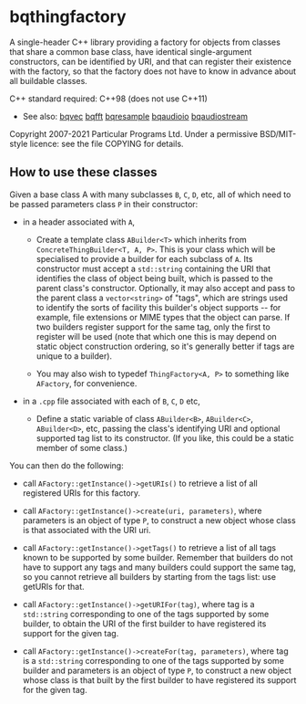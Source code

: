 
bqthingfactory
==============

A single-header C++ library providing a factory for objects from
classes that share a common base class, have identical single-argument
constructors, can be identified by URI, and that can register their
existence with the factory, so that the factory does not have to know
in advance about all buildable classes.

C++ standard required: C++98 (does not use C++11)

 * See also: [bqvec](https://hg.sr.ht/~breakfastquay/bqvec) [bqfft](https://hg.sr.ht/~breakfastquay/bqfft) [bqresample](https://hg.sr.ht/~breakfastquay/bqresample) [bqaudioio](https://hg.sr.ht/~breakfastquay/bqaudioio) [bqaudiostream](https://hg.sr.ht/~breakfastquay/bqaudiostream)

Copyright 2007-2021 Particular Programs Ltd.  Under a permissive
BSD/MIT-style licence: see the file COPYING for details.


## How to use these classes

Given a base class A with many subclasses `B`, `C`, `D`, etc, all of
which need to be passed parameters class `P` in their constructor:

 * in a header associated with `A`,

   * Create a template class `ABuilder<T>` which inherits from
     `ConcreteThingBuilder<T, A, P>`.  This is your class which will
     be specialised to provide a builder for each subclass of `A`.
     Its constructor must accept a `std::string` containing the URI
     that identifies the class of object being built, which is
     passed to the parent class's constructor.  Optionally, it may
     also accept and pass to the parent class a `vector<string>` of
     "tags", which are strings used to identify the sorts of
     facility this builder's object supports -- for example, file
     extensions or MIME types that the object can parse.  If two
     builders register support for the same tag, only the first to
     register will be used (note that which one this is may depend
     on static object construction ordering, so it's generally
     better if tags are unique to a builder).

   * You may also wish to typedef `ThingFactory<A, P>` to something
     like `AFactory`, for convenience.

 * in a `.cpp` file associated with each of `B`, `C`, `D` etc,

   * Define a static variable of class `ABuilder<B>`, `ABuilder<C>`,
     `ABuilder<D>`, etc, passing the class's identifying URI and
     optional supported tag list to its constructor.  (If you
     like, this could be a static member of some class.)

You can then do the following:

 * call `AFactory::getInstance()->getURIs()` to retrieve a list of
   all registered URIs for this factory.

 * call `AFactory::getInstance()->create(uri, parameters)`, where
   parameters is an object of type `P`, to construct a new object
   whose class is that associated with the URI uri.

 * call `AFactory::getInstance()->getTags()` to retrieve a list of
   all tags known to be supported by some builder.  Remember that
   builders do not have to support any tags and many builders
   could support the same tag, so you cannot retrieve all builders
   by starting from the tags list: use getURIs for that.

 * call `AFactory::getInstance()->getURIFor(tag)`, where tag is a
   `std::string` corresponding to one of the tags supported by some
   builder, to obtain the URI of the first builder to have
   registered its support for the given tag.
 
 * call `AFactory::getInstance()->createFor(tag, parameters)`, where
   tag is a `std::string` corresponding to one of the tags supported by
   some builder and parameters is an object of type `P`, to
   construct a new object whose class is that built by the first
   builder to have registered its support for the given tag. 
